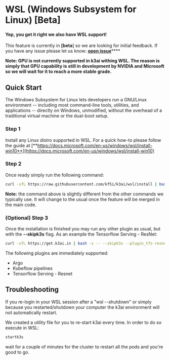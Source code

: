 # WSL \(Windows Subsystem for Linux\) \[Beta\]

#### Yep, you get it right we also have WSL support!

This feature is currently in **\[beta**\] so we are looking for initial feedback. If you have any issue please let us know: [**open issue**](https://github.com/kf5i/k3ai/issues/new?assignees=&labels=bug%2C+needs-triage&template=bug_report.md&title=)\*\*\*\*

**Note: GPU is not currently supported in k3ai withing WSL. The reason is simply that GPU capability is still in development by NVIDIA and Microsoft so we will wait for it to reach a more stable grade.**

## Quick Start

The Windows Subsystem for Linux lets developers run a GNU/Linux environment -- including most command-line tools, utilities, and applications -- directly on Windows, unmodified, without the overhead of a traditional virtual machine or the dual-boot setup.

### Step 1

Install any Linux distro supported in WSL. For a quick how-to please follow the guide at [**https://docs.microsoft.com/en-us/windows/wsl/install-win10**](https://docs.microsoft.com/en-us/windows/wsl/install-win10)

### Step 2

Once ready simply run the following command:

```bash
curl -sfL https://raw.githubusercontent.com/kf5i/k3ai/wsl/install | bash -s -- --wsl --pipelines
```

**Note:** the command above is slightly different from the other commands we typically use. It will change to the usual once the feature will be merged in the main code.

### \(Optional\) Step 3

Once the installation is finished you may run any other plugin as usual, but with the **--skipk3s** flag. As an example the Tensorflow Serving - ResNet:

```bash
curl -sfL https://get.k3ai.in | bash -s -- --skipk3s --plugin_tfs-resnet
```

The following plugins are immediately supported:

* Argo
* Kubeflow pipelines
* Tensorflow Serving - Resnet 

## Troubleshooting

If you re-login in your WSL session after a "wsl --shutdown" or simply because you restarted/shutdown your computer the k3ai environment will not automatically restart.

We created a utility file for you to re-start k3ai every time. In order to do so execute in WSL:

```bash
startk3s
```

wait for a couple of minutes for the cluster to restart all the pods and you're good to go.

